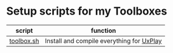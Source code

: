 # Setup scripts for my Toolboxes

| script | function |
|:---:|:---:|
| [toolbox.sh](https://github.com/Loominux/Silverblue/blob/main/toolbox-setup/uxplay.sh) | Install and compile everything for [UxPlay](https://github.com/antimof/UxPlay) |
